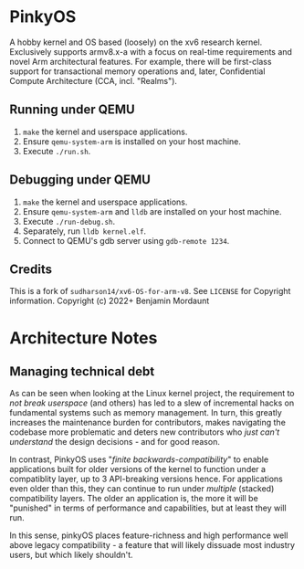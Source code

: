 # PinkyOS
A hobby kernel and OS based (loosely) on the xv6 research kernel.
Exclusively supports armv8.x-a with a focus on real-time requirements and novel Arm architectural features. For example, there will be first-class support for transactional memory operations and, later, Confidential Compute Architecture (CCA, incl. "Realms").

## Running under QEMU
1. `make` the kernel and userspace applications.
2. Ensure `qemu-system-arm` is installed on your host machine.
3. Execute `./run.sh`.

## Debugging under QEMU
1. `make` the kernel and userspace applications.
2. Ensure `qemu-system-arm` and `lldb` are installed on your host machine.
3. Execute `./run-debug.sh`.
4. Separately, run `lldb kernel.elf`.
5. Connect to QEMU's gdb server using `gdb-remote 1234`.

## Credits
This is a fork of `sudharson14/xv6-OS-for-arm-v8`. See `LICENSE` for Copyright information.
Copyright (c) 2022+ Benjamin Mordaunt

# Architecture Notes

## Managing technical debt

As can be seen when looking at the Linux kernel project, the requirement to *not break userspace* (and others) has led to a slew of incremental hacks on fundamental systems such as memory management. In turn, this greatly increases the maintenance burden for contributors, makes navigating the codebase more problematic and deters new contributors who _just can't understand_ the design decisions - and for good reason.

In contrast, PinkyOS uses "_finite backwards-compatibility_" to enable applications built for older versions of the kernel to function under a compatiblity layer, up to 3 API-breaking versions hence. For applications even older than this, they can continue to run under _multiple_ (stacked) compatibility layers. The older an application is, the more it will be "punished" in terms of performance and capabilities, but at least they will run.

In this sense, pinkyOS places feature-richness and high performance well above legacy compatibility - a feature that will likely dissuade most industry users, but which likely shouldn't.
